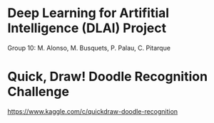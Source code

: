 # Deep Learning for Artifitial Intelligence (DLAI) Project
Group 10: M. Alonso, M. Busquets, P. Palau, C. Pitarque
# Quick, Draw! Doodle Recognition Challenge
https://www.kaggle.com/c/quickdraw-doodle-recognition
